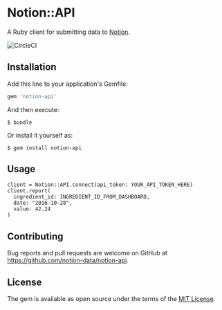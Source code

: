 # Notion::API

A Ruby client for submitting data to [Notion](http://usenotion.com).

![CircleCI](https://img.shields.io/circleci/project/github/notion-data/notion-ruby.svg)

## Installation

Add this line to your application's Gemfile:

```ruby
gem 'notion-api'
```

And then execute:

    $ bundle

Or install it yourself as:

    $ gem install notion-api

## Usage

```
client = Notion::API.connect(api_token: YOUR_API_TOKEN_HERE)
client.report(
  ingredient_id: INGREDIENT_ID_FROM_DASHBOARD,
  date: "2016-10-28",
  value: 42.24
)
```

## Contributing

Bug reports and pull requests are welcome on GitHub at https://github.com/notion-data/notion-api.

## License

The gem is available as open source under the terms of the [MIT License](http://opensource.org/licenses/MIT).
